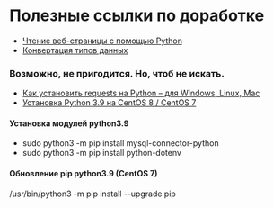 # Полезные ссылки по доработке

- [Чтение веб-страницы с помощью Python](http://mindhalls.ru/web-page-read-python/)
- [Конвертация типов данных](https://pythonru.com/uroki/python-dlja-nachinajushhih/konvertacija-tipov-dannyh?)
### Возможно, не пригодится. Но, чтоб не искать.
- [Как установить requests на Python – для Windows, Linux, Mac](https://programbox.ru/2021/12/11/%D0%BA%D0%B0%D0%BA-%D1%83%D1%81%D1%82%D0%B0%D0%BD%D0%BE%D0%B2%D0%B8%D1%82%D1%8C-requests-%D0%BD%D0%B0-python-%D0%B4%D0%BB%D1%8F-windows-linux-mac/)
- [Установка Python 3.9 на CentOS 8 / CentOS 7](https://infoit.com.ua/linux/ustanovka-python-3-9-na-centos-8-centos-7/)
#### Установка модулей python3.9
- sudo python3 -m pip install mysql-connector-python
- sudo python3 -m pip install python-dotenv
#### Обновление pip python3.9 (CentOS 7)
/usr/bin/python3 -m pip install --upgrade pip
